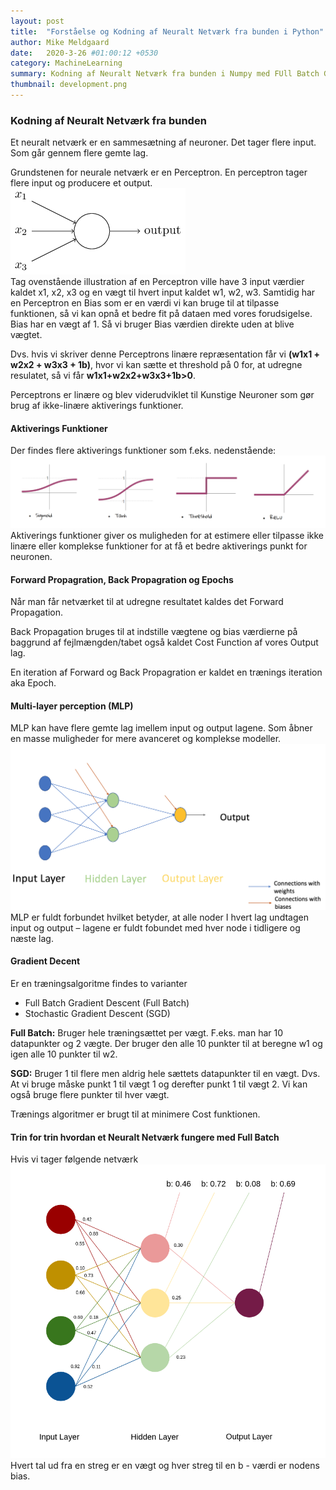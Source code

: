 ```yaml
---
layout: post
title:  "Forståelse og Kodning af Neuralt Netværk fra bunden i Python"
author: Mike Meldgaard
date:   2020-3-26 #01:00:12 +0530
category: MachineLearning
summary: Kodning af Neuralt Netværk fra bunden i Numpy med FUll Batch Gradient Decent
thumbnail: development.png
---
```


### Kodning af Neuralt Netværk fra bunden

Et neuralt netværk er en sammesætning af neuroner. Det tager flere input. Som går gennem flere gemte lag.

Grundstenen for neurale netværk er en Perceptron. En perceptron  tager flere input og producere et output.<br>
![Perceptron](/assets/img/posts/CodingNetworkFromScratch/Perceptron.png)
<br>Tag ovenstående illustration af en Perceptron ville have 3 input værdier kaldet x1, x2, x3 og en vægt til hvert input kaldet w1, w2, w3. Samtidig har en Perceptron en Bias som er en værdi vi kan bruge til at tilpasse funktionen, så vi kan opnå et bedre fit på dataen med vores forudsigelse. Bias har en vægt af 1. Så vi bruger Bias værdien direkte uden at blive vægtet.

Dvs. hvis vi skriver denne Perceptrons linære repræsentation får vi **(w1x1 + w2x2 + w3x3 + 1b)**, hvor vi kan sætte et threshold på 0 for, at udregne resulatet, så vi får **w1x1+w2x2+w3x3+1b>0**.

Perceptrons er linære og blev viderudviklet til Kunstige Neuroner som gør brug af ikke-linære aktiverings funktioner.

#### Aktiverings Funktioner
Der findes flere aktiverings funktioner som f.eks. nedenstående:<br>
![Activation Functions](/assets/img/posts/CodingNetworkFromScratch/AktivationFunc.png)<br>
Aktiverings funktioner giver os muligheden for at estimere eller tilpasse ikke linære eller komplekse funktioner for at få et bedre aktiverings punkt for neuronen.

#### Forward Propagration, Back Propagration og Epochs
Når man får netværket til at udregne resultatet kaldes det Forward Propagation.

Back Propagation bruges til at indstille vægtene og bias værdierne på baggrund af fejlmængden/tabet også kaldet Cost Function af vores Output lag.

En iteration af Forward og Back Propagration er kaldet en trænings iteration aka Epoch.

#### Multi-layer perception (MLP)
MLP kan have flere gemte lag imellem input og output lagene. Som åbner en masse muligheder for mere avanceret og komplekse modeller.<br>
![Activation Functions](/assets/img/posts/CodingNetworkFromScratch/MLP.png)<br>
MLP er fuldt forbundet hvilket betyder, at alle noder I hvert lag undtagen input og output – lagene er fuldt fobundet med hver node i tidligere og næste lag.

#### Gradient Decent
Er en træningsalgoritme findes to varianter
- Full Batch Gradient Descent (Full Batch)
- Stochastic Gradient Descent (SGD)

**Full Batch:** Bruger hele træningsættet per vægt. F.eks. man har 10 datapunkter og 2 vægte. Der bruger den alle 10 punkter til at beregne w1 og igen alle 10 punkter til w2.

**SGD:** Bruger 1 til flere men aldrig hele sættets datapunkter til en vægt. Dvs. At vi bruge måske punkt 1 til vægt 1 og derefter punkt 1 til vægt 2. Vi kan også bruge flere punkter til hver vægt. 

Trænings algoritmer er brugt til at minimere Cost funktionen.

#### Trin for trin hvordan et Neuralt Netværk fungere med Full Batch
Hvis vi tager følgende netværk<br>
![Neural Network Example](/assets/img/posts/CodingNetworkFromScratch/NNExample.png)<br>
Hvert tal ud fra en streg er en vægt og hver streg til en b - værdi er nodens bias.